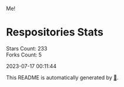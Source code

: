 Me!

# Respositories Stats
Stars Count: 233  
Forks Count: 5

2023-07-17 00:11:44  

This README is automatically generated by [🐰](https://github.com/rnitta/rnitta).
